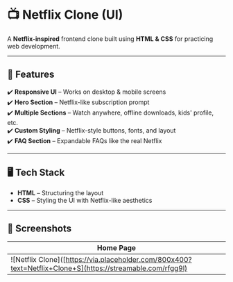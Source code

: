 # 📺 Netflix Clone (UI)

A **Netflix-inspired** frontend clone built using **HTML & CSS** for practicing web development.

---

## 🚀 Features

✔️ **Responsive UI** – Works on desktop & mobile screens  
✔️ **Hero Section** – Netflix-like subscription prompt  
✔️ **Multiple Sections** – Watch anywhere, offline downloads, kids' profile, etc.  
✔️ **Custom Styling** – Netflix-style buttons, fonts, and layout  
✔️ **FAQ Section** – Expandable FAQs like the real Netflix  

---

## 🖥️ Tech Stack

- **HTML** – Structuring the layout  
- **CSS** – Styling the UI with Netflix-like aesthetics  

---

## 📸 Screenshots

| **Home Page** |
|--------------|
| ![Netflix Clone]([https://via.placeholder.com/800x400?text=Netflix+Clone+S](https://streamable.com/rfgg9l)
